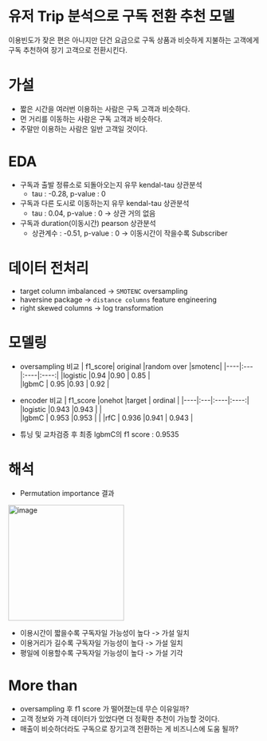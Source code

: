 # 유저 Trip 분석으로 구독 전환 추천 모델

이용빈도가 잦은 편은 아니지만 단건 요금으로 구독 상품과 비슷하게 지불하는 고객에게 구독 추천하여 장기 고객으로 전환시킨다.

# 가설
- 짧은 시간을 여러번 이용하는 사람은 구독 고객과 비슷하다.
- 먼 거리를 이동하는 사람은 구독 고객과 비슷하다.
- 주말만 이용하는 사람은 일반 고객일 것이다. 

# EDA
- 구독과 출발 정류소로 되돌아오는지 유무 kendal-tau 상관분석
  - tau : -0.28, p-value : 0
- 구독과 다른 도시로 이동하는지 유무 kendal-tau 상관분석
  - tau : 0.04, p-value : 0 -> 상관 거의 없음
- 구독과 duration(이동시간) pearson 상관분석
  - 상관계수 : -0.51, p-value : 0 -> 이동시간이 작을수록 Subscriber

# 데이터 전처리
- target column imbalanced -> `SMOTENC` oversampling
- haversine package -> `distance columns` feature engineering
- right skewed columns -> log transformation

# 모델링
- oversampling 비교
  |  f1_score| original |random over |smotenc|
  |----|:---|:----|:----:|
  |logistic |0.94 |0.90   |  0.85 |  
  |lgbmC | 0.95 |0.93  |  0.92  | 
- encoder 비교
  |  f1_score |onehot |target | ordinal |
  |----|:---|:----|:----:|
  |logistic |0.943 |0.943   |   |  
  |lgbmC | 0.953 |0.953  |   | 
  |rfC | 0.936 |0.941  |  0.943  | 
  
- 튜닝 및 교차검증 후 최종 lgbmC의 f1 score : 0.9535
  
  

# 해석
- Permutation importance 결과 
<img width="232" alt="image" src="https://user-images.githubusercontent.com/94156708/199659120-fdfa18aa-766f-4763-85ac-cb165335b144.png">

- 이용시간이 짧을수록 구독자일 가능성이 높다 -> 가설 일치
- 이용거리가 길수록 구독자일 가능성이 높다 -> 가설 일치
- 평일에 이용할수록 구독자일 가능성이 높다 -> 가설 기각

# More than
- oversampling 후 f1 score 가 떨어졌는데 무슨 이유일까?
- 고객 정보와 가격 데이터가 있었다면 더 정확한 추천이 가능할 것이다. 
- 매출이 비슷하더라도 구독으로 장기고객 전환하는 게 비즈니스에 도움 될까?
